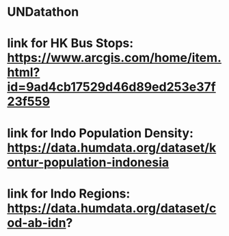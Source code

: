 # UNDatathon
# link for HK Bus Stops: https://www.arcgis.com/home/item.html?id=9ad4cb17529d46d89ed253e37f23f559
# link for Indo Population Density: https://data.humdata.org/dataset/kontur-population-indonesia
# link for Indo Regions: https://data.humdata.org/dataset/cod-ab-idn? 
